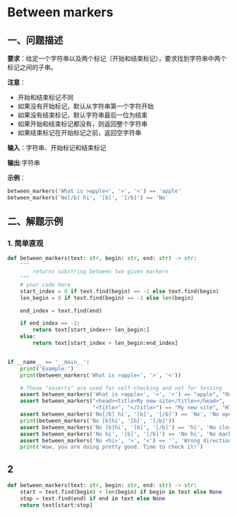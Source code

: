 # Between markers

## 一、问题描述

**要求**：给定一个字符串以及两个标记（开始和结束标记），要求找到字符串中两个标记之间的子串。

**注意**：

- 开始和结束标记不同
- 如果没有开始标记，默认从字符串第一个字符开始
- 如果没有结束标记，默认字符串最后一位为结束
- 如果开始和结束标记都没有，则返回整个字符串
- 如果结束标记在开始标记之前，返回空字符串

**输入**：字符串、开始标记和结束标记

**输出**:字符串

**示例**：
```python
between_markers('What is >apple<', '>', '<') == 'apple'
between_markers('No[/b] hi', '[b]', '[/b]') == 'No'
```

## 二、解题示例

### 1. 简单直观

```python
def between_markers(text: str, begin: str, end: str) -> str:
    """
        returns substring between two given markers
    """
    # your code here
    start_index = 0 if text.find(begin) == -1 else text.find(begin)
    len_begin = 0 if text.find(begin) == -1 else len(begin)

    end_index = text.find(end)

    if end_index == -1:
        return text[start_index++ len_begin:]
    else:
        return text[start_index + len_begin:end_index]


if __name__ == '__main__':
    print('Example:')
    print(between_markers('What is >apple<', '>', '<'))

    # These "asserts" are used for self-checking and not for testing
    assert between_markers('What is >apple<', '>', '<') == "apple", "One sym"
    assert between_markers("<head><title>My new site</title></head>",
                           "<title>", "</title>") == "My new site", "HTML"
    assert between_markers('No[/b] hi', '[b]', '[/b]') == 'No', 'No opened'
    print(between_markers('No [b]hi', '[b]', '[/b]'))
    assert between_markers('No [b]hi', '[b]', '[/b]') == 'hi', 'No close'
    assert between_markers('No hi', '[b]', '[/b]') == 'No hi', 'No markers at all'
    assert between_markers('No <hi>', '>', '<') == '', 'Wrong direction'
    print('Wow, you are doing pretty good. Time to check it!')
```

## 2
```python
def between_markers(text: str, begin: str, end: str) -> str:
    start = text.find(begin) + len(begin) if begin in text else None
    stop = text.find(end) if end in text else None
    return text[start:stop]
```
